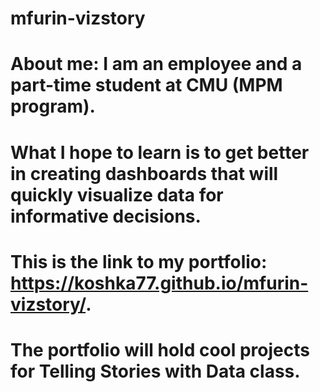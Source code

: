 # mfurin-vizstory

# About me: I am an employee and a part-time student at CMU (MPM program). 

# What I hope to learn is to get better in creating dashboards that will quickly visualize data for informative decisions.

# This is the link to my portfolio: https://koshka77.github.io/mfurin-vizstory/.
# The portfolio will hold cool projects for Telling Stories with Data class. 
